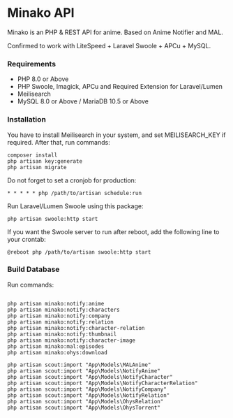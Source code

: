 # Minako API
Minako is an PHP & REST API for anime. Based on Anime Notifier and MAL.

Confirmed to work with LiteSpeed + Laravel Swoole + APCu + MySQL.

### Requirements
- PHP 8.0 or Above
- PHP Swoole, Imagick, APCu and Required Extension for Laravel/Lumen
- Meilisearch
- MySQL 8.0 or Above / MariaDB 10.5 or Above

### Installation
You have to install Meilisearch in your system, and set MEILISEARCH_KEY if required. After that, run commands:
```
composer install
php artisan key:generate
php artisan migrate
```

Do not forget to set a cronjob for production:
```
* * * * * php /path/to/artisan schedule:run
```

Run Laravel/Lumen Swoole using this package:
```
php artisan swoole:http start
```

If you want the Swoole server to run after reboot, add the following line to your crontab:
```
@reboot php /path/to/artisan swoole:http start
```

### Build Database
Run commands:
```

php artisan minako:notify:anime
php artisan minako:notify:characters
php artisan minako:notify:company
php artisan minako:notify:relation
php artisan minako:notify:character-relation
php artisan minako:notify:thumbnail
php artisan minako:notify:character-image
php artisan minako:mal:episodes
php artisan minako:ohys:download

php artisan scout:import "App\Models\MALAnime"
php artisan scout:import "App\Models\NotifyAnime"
php artisan scout:import "App\Models\NotifyCharacter"
php artisan scout:import "App\Models\NotifyCharacterRelation"
php artisan scout:import "App\Models\NotifyCompany"
php artisan scout:import "App\Models\NotifyRelation"
php artisan scout:import "App\Models\OhysRelation"
php artisan scout:import "App\Models\OhysTorrent"
```